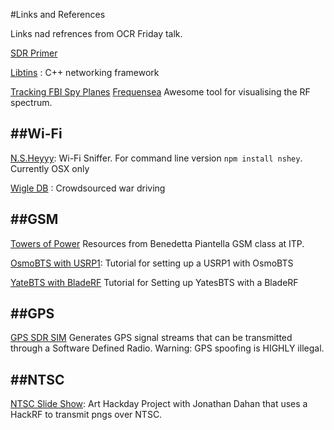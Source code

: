 #Links and References

Links nad refrences from OCR Friday talk.

[SDR Primer](https://github.com/samatt/ArtSec-SDR)

[Libtins](http://libtins.github.io/) : C++ networking framework

[Tracking FBI Spy Planes](https://storify.com/jjwiseman/tracking-fbi-aerial-surveillance)
[Frequensea](https://github.com/fdb/frequensea) Awesome tool for visualising the RF spectrum.


##Wi-Fi
---

[N.S.Heyyy](https://github.com/antiboredom/nsheyy_gui/releases): Wi-Fi Sniffer. For command line version `npm install nshey`. Currently OSX only 

[Wigle DB](https://wigle.net) : Crowdsourced war driving

	
##GSM
---
[Towers of Power](https://itp.nyu.edu/classes/towers-spring2014/readings-resources/) Resources from Benedetta Piantella  GSM class at ITP. 

[OsmoBTS with USRP1](http://scriptogr.am/samatt/post/running-osmobts-with): Tutorial for setting up a USRP1 with OsmoBTS

[YateBTS with BladeRF](http://scriptogr.am/samatt/post/running-yate-bts) Tutorial for Setting up YatesBTS with a  BladeRF

	
##GPS
---
[GPS SDR SIM](https://github.com/osqzss/gps-sdr-sim) Generates GPS signal streams that can be transmitted through a Software Defined Radio. Warning: GPS spoofing is HIGHLY illegal.

##NTSC
---

[NTSC Slide Show](https://github.com/samatt/WAHD-TV): Art Hackday Project with Jonathan Dahan that uses a HackRF to transmit pngs over NTSC.